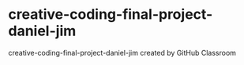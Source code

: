 # creative-coding-final-project-daniel-jim
creative-coding-final-project-daniel-jim created by GitHub Classroom
